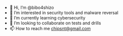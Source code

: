 - 👋 Hi, I’m @bibo4shizo
- 👀 I’m interested in security tools and malware reversal
- 🌱 I’m currently learning cybersecurity
- 💞️ I’m looking to collaborate on tests and drills
- 📫 How to reach me chipsnt@gmail.com

<!---
bibo4shizo/bibo4shizo is a ✨ special ✨ repository because its `README.md` (this file) appears on your GitHub profile.
You can click the Preview link to take a look at your changes.
--->
